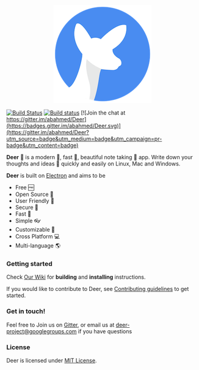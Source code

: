 <p align="center"><img src="https://raw.githubusercontent.com/abahmed/Deer/develop/app/assets/images/Deer-256.png"/></p>

[![Build Status](https://travis-ci.org/abahmed/Deer.svg?branch=develop)](https://travis-ci.org/abahmed/Deer)
[![Build status](https://ci.appveyor.com/api/projects/status/k619um0clmxkmlrd/branch/develop?svg=true)](https://ci.appveyor.com/project/abahmed/deer/branch/develop)
[![Join the chat at https://gitter.im/abahmed/Deer](https://badges.gitter.im/abahmed/Deer.svg)](https://gitter.im/abahmed/Deer?utm_source=badge&utm_medium=badge&utm_campaign=pr-badge&utm_content=badge)

**Deer** :deer: is a modern :star2:, fast :rocket:, beautiful note taking :memo: app. Write down your thoughts and ideas :bookmark: quickly and easily on Linux, Mac and Windows.


**Deer** is built on [Electron](https://electronjs.org) and aims to be
+ Free :free:
+ Open Source :book:
+ User Friendly :art:
+ Secure :closed_lock_with_key:
+ Fast :rocket:
+ Simple :eyeglasses:
+ Customizable :bookmark_tabs:
+ Cross Platform :computer:
+ Multi-language :earth_americas:


### Getting started

Check [Our Wiki](https://github.com/abahmed/deer/wiki) for **building**  and **installing** instructions.


If you would like to contribute to Deer, see [Contributing guidelines](CONTRIBUTING.md) to get started.

### Get in touch!

Feel free to Join us on [Gitter](https://gitter.im/abahmed/Deer), or email us at [deer-project@googlegroups.com](deer-project@googlegroups.com) if you have questions

### License

Deer is licensed under [MIT License](LICENSE).
